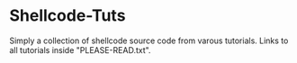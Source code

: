 # Shellcode-Tuts
Simply a collection of shellcode source code from varous tutorials. Links to all tutorials inside "PLEASE-READ.txt".


